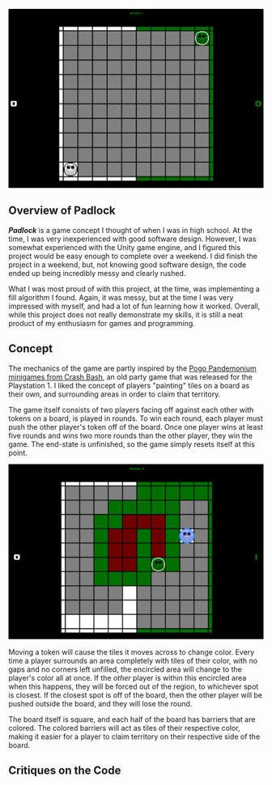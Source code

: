 ![splash](/PagesAssets/splash.png)

## Overview of Padlock

***Padlock*** is a game concept I thought of when I was in high school. At the time, I was very inexperienced with good software design. However, I was somewhat experienced with the Unity game engine, and I figured this project would be easy enough to complete over a weekend. I did finish the project in a weekend, but, not knowing good software design, the code ended up being incredibly messy and clearly rushed. 

What I was most proud of with this project, at the time, was implementing a fill algorithm I found. Again, it was messy, but at the time I was very impressed with myself, and had a lot of fun learning how it worked. Overall, while this project does not really demonstrate my skills, it is still a neat product of my enthusiasm for games and programming.

## Concept

The mechanics of the game are partly inspired by the [Pogo Pandemonium minigames from Crash Bash](https://crashbandicoot.fandom.com/wiki/Pogo_Pandemonium), an old party game that was released for the Playstation 1. I liked the concept of players "painting" tiles on a board as their own, and surrounding areas in order to claim that territory.

The game itself consists of two players facing off against each other with tokens on a board, is played in rounds. To win each round, each player must push the other player's token off of the board. Once one player wins at least five rounds and wins two more rounds than the other player, they win the game. The end-state is unfinished, so the game simply resets itself at this point.

![action image](/PagesAssets/white_token_pushed.png)

Moving a token will cause the tiles it moves across to change color. Every time a player surrounds an area completely with tiles of their color, with no gaps and no corners left unfilled, the encircled area will change to the player's color all at once. If the *other* player is within this encircled area when this happens, they will be forced out of the region, to whichever spot is closest. If the closest spot is off of the board, then the other player will be pushed outside the board, and they will lose the round.

The board itself is square, and each half of the board has barriers that are colored. The colored barriers will act as tiles of their respective color, making it easier for a player to claim territory on their respective side of the board.

## Critiques on the Code

